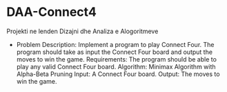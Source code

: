 # DAA-Connect4
Projekti ne lenden Dizajni dhe Analiza e Alogoritmeve
- Problem Description: Implement a program to play Connect Four. The program should take as input the Connect Four board and output the moves to win the game. 
Requirements: The program should be able to play any valid Connect Four board. 
Algorithm: Minimax Algorithm with Alpha-Beta Pruning Input: A Connect Four board. 
Output: The moves to win the game.
